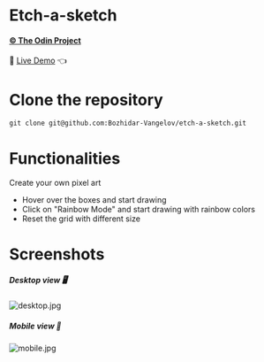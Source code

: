 # Etch-a-sketch

#### [© The Odin Project](https://www.theodinproject.com/)

🔗 [Live Demo](https://bozhidar-vangelov.github.io/rock-paper-scissors/) 👈

# Clone the repository

```
git clone git@github.com:Bozhidar-Vangelov/etch-a-sketch.git
```

# Functionalities

Create your own pixel art

* Hover over the boxes and start drawing
* Click on "Rainbow Mode" and start drawing with rainbow colors
* Reset the grid with different size

# Screenshots

##### Desktop view 🖥️

![desktop.jpg](https://i.ibb.co/W3q5PY6/desktop-view.jpg)

##### Mobile view 📱

![mobile.jpg](https://i.ibb.co/DYLz9Qq/mobile-view.jpg)

